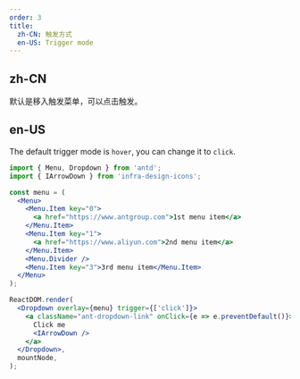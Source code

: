 ```yaml
---
order: 3
title:
  zh-CN: 触发方式
  en-US: Trigger mode
---
```


## zh-CN

默认是移入触发菜单，可以点击触发。

## en-US

The default trigger mode is `hover`, you can change it to `click`.

```jsx
import { Menu, Dropdown } from 'antd';
import { IArrowDown } from 'infra-design-icons';

const menu = (
  <Menu>
    <Menu.Item key="0">
      <a href="https://www.antgroup.com">1st menu item</a>
    </Menu.Item>
    <Menu.Item key="1">
      <a href="https://www.aliyun.com">2nd menu item</a>
    </Menu.Item>
    <Menu.Divider />
    <Menu.Item key="3">3rd menu item</Menu.Item>
  </Menu>
);

ReactDOM.render(
  <Dropdown overlay={menu} trigger={['click']}>
    <a className="ant-dropdown-link" onClick={e => e.preventDefault()}>
      Click me
      <IArrowDown />
    </a>
  </Dropdown>,
  mountNode,
);
```
